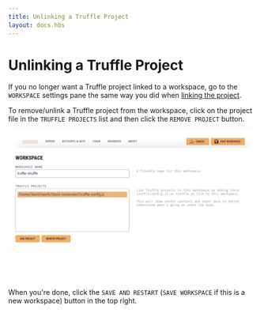 ```yaml
---
title: Unlinking a Truffle Project
layout: docs.hbs
---
```

# Unlinking a Truffle Project

If you no longer want a Truffle project linked to a workspace, go to the `WORKSPACE` settings pane the same way you did when [linking the project](/docs/ganache/truffle-projects/linking-a-truffle-project).

To remove/unlink a Truffle project from the workspace, click on the project file in the `TRUFFLE PROJECTS` list and then click the `REMOVE PROJECT` button.

![Project Selected](/img/docs/ganache/v2-shared-seese/project-selected.png)

When you're done, click the `SAVE AND RESTART` (`SAVE WORKSPACE` if this is a new workspace) button in the top right.
